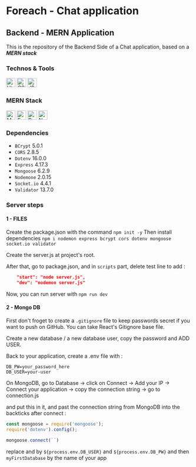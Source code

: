 # Foreach - Chat application

## Backend - MERN Application

This is the repository of the Backend Side of a Chat application, based on a **_MERN stack_**

### Technos & Tools
<img src="https://img.shields.io/badge/HTML5-E34F26?style=for-the-badge&logo=html5&logoColor=white" alt="Html logo" title="Html" height="25" /> <img src="https://img.shields.io/badge/CSS3-1572B6?style=for-the-badge&logo=css3&logoColor=white" alt="CSS logo" title="CSS" height="25"/> <img src="https://img.shields.io/badge/JavaScript-323330?style=for-the-badge&logo=javascript&logoColor=F7DF1E" alt="JS logo" title="JS" height="25" />  

### MERN Stack
<img src="https://img.shields.io/badge/MongoDB-4EA94B?style=for-the-badge&logo=mongodb&logoColor=white" alt="MongoDb logo" title="MongoDb" height="25" /> <img src="https://img.shields.io/badge/Express.js-404D59?style=for-the-badge" alt="Express" title="Express" height="25"/> <img src="https://img.shields.io/badge/React-20232A?style=for-the-badge&logo=react&logoColor=61DAFB" alt="React logo" title="React" height="25" /> <img src="https://img.shields.io/badge/Node.js-43853D?style=for-the-badge&logo=node.js&logoColor=white" alt="Node logo" title="Node" height="25" /> 

### Dependencies

- `BCrypt` 5.0.1
- `CORS` 2.8.5
- `Dotenv` 16.0.0
- `Express` 4.17.3
- `Mongoose` 6.2.9
- `Nodemone` 2.0.15
- `Socket.io` 4.4.1
- `Validator` 13.7.0

### Server steps

#### 1 - FILES
Create the package.json with the command `npm init -y` 
Then install dependencies `npm i nodemon express bcrypt cors dotenv mongoose socket.io validator`

Create the server.js at project's root.

After that, go to package.json, and in `scripts` part, delete test line to add :

```json
    "start": "node server.js",
    "dev": "nodemon server.js"
```

Now, you can run server with `npm run dev`


#### 2 - Mongo DB

First don't froget to create a `.gitignore` file to keep passwords secret if you want to push on GitHub. You can take React's Gitignore base file.

Create a new database / a new database user, copy the password and ADD USER.

Back to your application, create a .env file with :

```env
DB_PW=your_password_here
DB_USER=your-user
```

On MongoDB, go to Database 
    -> click on Connect 
    -> Add your IP 
    -> Connect your application
    -> copy the connection string
    -> go to connection.js

and put this in it, and past the connection string from MongoDB into the backticks after connect : 

```js
const mongoose = require('mongoose');
require('dotenv').config();

mongoose.connect(``)
```

replace <user> and <password> by `${process.env.DB_USER}` and `${process.env.DB_PW}` and then `myFirstDatabase` by the name of your app